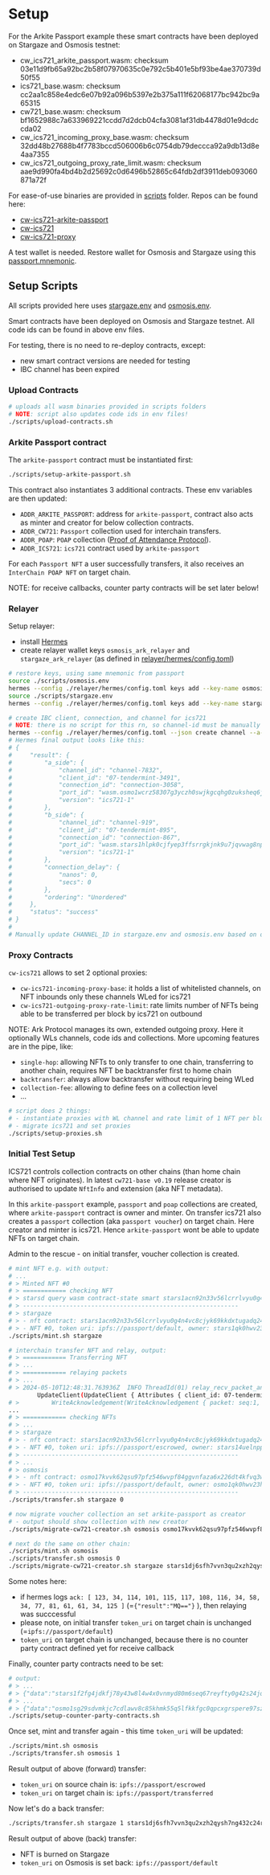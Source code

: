 # Setup

For the Arkite Passport example these smart contracts have been deployed on Stargaze and Osmosis testnet:

- cw_ics721_arkite_passport.wasm: checksum 03e11d9fb65a92bc2b58f07970635c0e792c5b401e5bf93be4ae370739d50f55
- ics721_base.wasm: checksum cc2aa1c858e4edc6e07b92a096b5397e2b375a111f62068177bc942bc9a65315
- cw721_base.wasm: checksum bf1652988c7a633969221ccdd7d2dcb04cfa3081af31db4478d01e9dcdccda02
- cw_ics721_incoming_proxy_base.wasm: checksum 32dd48b27688b4f7783bccd506006b6c0754db79deccca92a9db13d8e4aa7355
- cw_ics721_outgoing_proxy_rate_limit.wasm: checksum aae9d990fa4bd4b2d25692c0d6496b52865c64fdb2df3911deb093060871a72f

For ease-of-use binaries are provided in [scripts](./scripts) folder. Repos can be found here:

- [cw-ics721-arkite-passport](https://github.com/arkprotocol/cw-ics721-callback-example)
- [cw-ics721](https://github.com/public-awesome/cw-ics721)
- [cw-ics721-proxy](https://github.com/arkprotocol/cw-ics721-proxy)

A test wallet is needed. Restore wallet for Osmosis and Stargaze using this [passport.mnemonic](./passport.mnemonic).

## Setup Scripts

All scripts provided here uses [stargaze.env](./stargaze.env) and [osmosis.env](./osmosis.env).

Smart contracts have been deployed on Osmosis and Stargaze testnet. All code ids can be found in above env files.

For testing, there is no need to re-deploy contracts, except:

- new smart contract versions are needed for testing
- IBC channel has been expired

### Upload Contracts

```sh
# uploads all wasm binaries provided in scripts folders
# NOTE: script also updates code ids in env files!
./scripts/upload-contracts.sh

```

### Arkite Passport contract

The `arkite-passport` contract must be instantiated first:

```sh
./scripts/setup-arkite-passport.sh
```

This contract also instantiates 3 additional contracts. These env variables are then updated:

- `ADDR_ARKITE_PASSPORT`: address for `arkite-passport`, contract also acts as minter and creator for below collection contracts.
- `ADDR_CW721`: `Passport` collection used for interchain transfers.
- `ADDR_POAP`: `POAP` collection ([Proof of Attendance Protocol](https://poap.xyz)).
- `ADDR_ICS721`: `ics721` contract used by `arkite-passport`

For each `Passport NFT` a user successfully transfers, it also receives an `InterChain POAP NFT` on target chain.

NOTE: for receive callbacks, counter party contracts will be set later below!

### Relayer

Setup relayer:

- install [Hermes](https://hermes.informal.systems/)
- create relayer wallet keys `osmosis_ark_relayer` and `stargaze_ark_relayer` (as defined in [relayer/hermes/config.toml](../relayer/hermes/config.toml))

```sh
# restore keys, using same mnemonic from passport
source ./scripts/osmosis.env
hermes --config ./relayer/hermes/config.toml keys add --key-name osmosis_ark_relayer --chain $CHAIN_ID --mnemonic-file ./scripts/passport.mnemonic
source ./scripts/stargaze.env
hermes --config ./relayer/hermes/config.toml keys add --key-name stargaze_ark_relayer --chain $CHAIN_ID --mnemonic-file ./scripts/passport.mnemonic

# create IBC client, connection, and channel for ics721
# NOTE: there is no script for this rn, so channel-id must be manually updated in env files
hermes --config ./relayer/hermes/config.toml --json create channel --a-chain $(source ./scripts/osmosis.env;echo $CHAIN_ID) --a-port wasm.$(source ./scripts/osmosis.env;echo $ADDR_ICS721) --b-port wasm.$(source ./scripts/stargaze.env;echo $ADDR_ICS721) --b-chain $(source ./scripts/stargaze.env;echo $CHAIN_ID) --new-client-connection --channel-version ics721-1 --yes
# Hermes final output looks like this:
# {
#     "result": {
#         "a_side": {
#             "channel_id": "channel-7832",
#             "client_id": "07-tendermint-3491",
#             "connection_id": "connection-3058",
#             "port_id": "wasm.osmo1wcrz58307g3yczh0swjkgcqhg0zuksheq6j5j5497qhswj02ul3q98kqc4",
#             "version": "ics721-1"
#         },
#         "b_side": {
#             "channel_id": "channel-919",
#             "client_id": "07-tendermint-895",
#             "connection_id": "connection-867",
#             "port_id": "wasm.stars1hlpk0cjfyep3ffsrrgkjnk9u7jqvwag8nprf8nvl5jem3etwkklq9kselc",
#             "version": "ics721-1"
#         },
#         "connection_delay": {
#             "nanos": 0,
#             "secs": 0
#         },
#         "ordering": "Unordered"
#     },
#     "status": "success"
# }
#
# Manually update CHANNEL_ID in stargaze.env and osmosis.env based on output Hermes results!

```

### Proxy Contracts

`cw-ics721` allows to set 2 optional proxies:

- `cw-ics721-incoming-proxy-base`: it holds a list of whitelisted channels, on NFT inbounds only these channels WLed for ics721
- `cw-ics721-outgoing-proxy-rate-limit`: rate limits number of NFTs being able to be transferred per block by ics721 on outbound

NOTE: Ark Protocol manages its own, extended outgoing proxy. Here it optionally WLs channels, code ids and collections.
More upcoming features are in the pipe, like:

- `single-hop`: allowing NFTs to only transfer to one chain, transferring to another chain, requires NFT be backtransfer first to home chain
- `backtransfer`: always allow backtransfer without requiring being WLed
- `collection-fee`: allowing to define fees on a collection level
- ...

```sh
# script does 2 things:
# - instantiate proxies with WL channel and rate limit of 1 NFT per block
# - migrate ics721 and set proxies
./scripts/setup-proxies.sh

```

### Initial Test Setup

ICS721 controls collection contracts on other chains (than home chain where NFT originates). In latest `cw721-base v0.19` release
creator is authorised to update `NftInfo` and extension (aka NFT metadata).

In this `arkite-passport` example, `passport` and `poap` collections are created, where `arkite-passport` contract is owner and minter.
On transfer ics721 also creates a `passport` collection (aka `passport voucher`) on target chain. Here creator and minter is ics721.
Hence `arkite-passport` wont be able to update NFTs on target chain.

Admin to the rescue - on initial transfer, voucher collection is created.


```sh
# mint NFT e.g. with output:
# ...
# > Minted NFT #0
# > ============ checking NFT
# > starsd query wasm contract-state smart stars1acn92n33v56lcrrlvyu0g4n4vc8cjyk69kkdxtugadq24zwduf2s6fp5uq '{"all_nft_info":{"token_id": "0"}}' --chain-id elgafar-1 --node https://rpc.elgafar-1.stargaze-apis.com:443 --output json
# > ------------------------------------------------------------
# > stargaze
# > - nft contract: stars1acn92n33v56lcrrlvyu0g4n4vc8cjyk69kkdxtugadq24zwduf2s6fp5uq
# > - NFT #0, token uri: ipfs://passport/default, owner: stars1qk0hwv23h2kdsewt92apk62f2v40fla8z8qlth (ics721: stars14uelnppq5vsc3dfp8k3ll68cqrdpcf4nrhns9j0v6jnc6k9hj94skccdmh)
./scripts/mint.sh stargaze

# interchain transfer NFT and relay, output:
# > ============ Transferring NFT
# > ...
# > ============ relaying packets
# > ...
# > 2024-05-10T12:48:31.763936Z  INFO ThreadId(01) relay_recv_packet_and_timeout_messages{src_chain=elgafar-1 src_port=wasm.stars14uelnppq5vsc3dfp8k3ll68cqrdpcf4nrhns9j0v6jnc6k9hj94skccdmh # > src_channel=channel-923 dst_chain=osmo-test-5}:relay{odata=packet-recv ->Destination @1-10430320; len=1}: [Sync->osmo-test-5] result events:
        UpdateClient(UpdateClient { Attributes { client_id: 07-tendermint-3495, client_type: ClientType(07-tendermint), consensus_height: 1-10430321 } }) at height 5-7445842
# >         WriteAcknowledgement(WriteAcknowledgement { packet: seq:1, path:channel-923/wasm.stars14uelnppq5vsc3dfp8k3ll68cqrdpcf4nrhns9j0v6jnc6k9hj94skccdmh->channel-7836/wasm.# > osmo1sq5x7mag5mxdkmsv2kw6j7gu3u9m68x4kcdfpwyzlgjergxxjaks7rkc8m, toh:no timeout, tos:2024-05-10T13:48:11.443847Z), ack: [ 123, 34, 114, 101, 115, 117, 108, 116, 34, 58, 34, 77, 81, 61, 61, 34, 125 ] }) at height 5-7445842
...
# > ============ checking NFTs
# > ...
# > stargaze
# > - nft contract: stars1acn92n33v56lcrrlvyu0g4n4vc8cjyk69kkdxtugadq24zwduf2s6fp5uq
# > - NFT #0, token uri: ipfs://passport/escrowed, owner: stars14uelnppq5vsc3dfp8k3ll68cqrdpcf4nrhns9j0v6jnc6k9hj94skccdmh (ics721: stars14uelnppq5vsc3dfp8k3ll68cqrdpcf4nrhns9j0v6jnc6k9hj94skccdmh)
# > ------------------------------------------------------------
# > ...
# > osmosis
# > - nft contract: osmo17kvvk62qsu97pfz546wvpf84ggvnfaza6x226dt4kfvq3wl96jcqc8d3mx
# > - NFT #0, token uri: ipfs://passport/default, owner: osmo1qk0hwv23h2kdsewt92apk62f2v40fla87qyjk5 (ics721: osmo1sq5x7mag5mxdkmsv2kw6j7gu3u9m68x4kcdfpwyzlgjergxxjaks7rkc8m)
# > ------------------------------------------------------------
./scripts/transfer.sh stargaze 0

# now migrate voucher collection an set arkite-passport as creator
# - output should show collection with new creator
./scripts/migrate-cw721-creator.sh osmosis osmo17kvvk62qsu97pfz546wvpf84ggvnfaza6x226dt4kfvq3wl96jcqc8d3mx

# next do the same on other chain:
./scripts/mint.sh osmosis
./scripts/transfer.sh osmosis 0
./scripts/migrate-cw721-creator.sh stargaze stars1dj6sfh7vvn3qu2xzh2qysh7ng432c24rs70qf9xdvcchekwrsneqzgtqya

```

Some notes here:
- if hermes logs `ack: [ 123, 34, 114, 101, 115, 117, 108, 116, 34, 58, 34, 77, 81, 61, 61, 34, 125 ]` (=`{"result":"MQ=="}` ), then relaying was succcessful
- please note, on initial transfer `token_uri` on target chain is unchanged (=`ipfs://passport/default`)
- `token_uri` on target chain is unchanged, because there is no counter party contract defined yet for receive callback


Finally, counter party contracts need to be set:

```sh
# output:
# > ...
# > {"data":"stars1f2fg4jdkfj78y43w8l4w4x0vnmyd80m6seq67reyfty0g42s24jq4r0nyu"}
# > ...
# > {"data":"osmo1sg29sdvmkjc7cdlawv8c85khmk55q5lfkkfgc0qpcxgrspere97szgwg9w"}
./scripts/setup-counter-party-contracts.sh
```

Once set, mint and transfer again - this time `token_uri` will be updated:

```sh
./scripts/mint.sh osmosis
./scripts/transfer.sh osmosis 1

```

Result output of above (forward) transfer:
- `token_uri` on source chain is: `ipfs://passport/escrowed`
- `token_uri` on target chain is: `ipfs://passport/transferred`

Now let's do a back transfer:


```sh
./scripts/transfer.sh stargaze 1 stars1dj6sfh7vvn3qu2xzh2qysh7ng432c24rs70qf9xdvcchekwrsneqzgtqya

```

Result output of above (back) transfer:
- NFT is burned on Stargaze
- `token_uri` on Osmosis is set back: `ipfs://passport/default`
